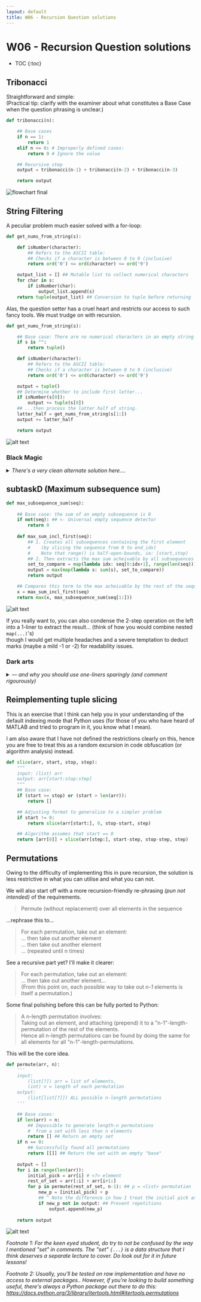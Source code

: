 ```yaml
---
layout: default
title: W06 - Recursion Question solutions
---
```

# W06 - Recursion Question solutions

* TOC
{:toc}

## Tribonacci

Straightforward and simple:\
(Practical tip: clarify with the examiner about what constitutes a Base Case when the question phrasing is unclear.)

```python
def tribonacci(n):

    ## Base cases
    if n == 1:
        return 1
    elif n <= 0: # Improperly defined cases:
        return 0 # Ignore the value 

    ## Recursive step
    output = tribonacci(n-1) + tribonacci(n-2) + tribonacci(n-3)

    return output
```

![flowchart final](image-2.png)

## String Filtering

A peculiar problem much easier solved with a for-loop:

```python
def get_nums_from_string(s):

    def isNumber(character):
        ## Refers to the ASCII table: 
        ## Checks if a character is between 0 to 9 (inclusive)
        return ord('0') <= ord(character) <= ord('9') 

    output_list = [] ## Mutable list to collect numerical characters
    for char in s:
        if isNumber(char):
            output_list.append(s)
    return tuple(output_list) ## Conversion to tuple before returning
```

Alas, the question setter has a cruel heart and restricts our access to such fancy tools. We must trudge on with recursion.

```python
def get_nums_from_string(s):

    ## Base case: There are no numerical characters in an empty string
    if s is "":
        return tuple() 

    def isNumber(character):
        ## Refers to the ASCII table: 
        ## Checks if a character is between 0 to 9 (inclusive)
        return ord('0') <= ord(character) <= ord('9') 

    output = tuple()
    ## Determine whether to include first letter...
    if isNumber(s[0]):
        output += tuple(s[0])
    ## ...then process the latter half of string. 
    latter_half = get_nums_from_string(s[1:])
    output += latter_half

    return output
```

![alt text](image-5.png)

### Black Magic

<details>
    <summary><i>There's a very clean alternate solution here....</i></summary>
<div class="details-box" markdown="1">

As I was doing the writeup, I stumbled upon this solution. This solution is too good not to show, and it really showcases the power of expressions.

```python
def get_nums_from_string(s):

    def isNumber(character):
        ## Refers to the ASCII table: 
        ## Checks if a character is between 0 to 9 (inclusive)
        return ord('0') <= ord(character) <= ord('9') 

    output = tuple(filter(isNumber, s))
    return output
```

Notice also how it is completely readable (English-interpretable) despite being written fully in Python!\
(barring the comment regarding under-the hood ASCII stuff)

</div>
</details>

## subtaskD (Maximum subsequence sum)

```python
def max_subsequence_sum(seq):
    
    ## Base case: the sum of an empty subsequence is 0
    if not(seq): ## <- Universal empty sequence detector
        return 0
    
    def max_sum_incl_first(seq):
        ## 1. Creates all subsequences containing the first element 
        #    (by slicing the sequence from 0 to end_idx)
        #    Note that range() is half-open-bounds, ie: [start,stop)
        ## 2. Then extracts the max sum acheivable by all subsequences created
        set_to_compare = map(lambda idx: seq[0:idx+1], range(len(seq)))
        output = max(map(lambda s: sum(s), set_to_compare))
        return output

    ## Compares this term to the max acheivable by the rest of the sequence
    x = max_sum_incl_first(seq)
    return max(x, max_subsequence_sum(seq[1:]))

```

![alt text](image-8.png)

If you really want to, you can also condense the 2-step operation on the left into a 1-liner to extract the result... (think of how you would combine nested `map(...)`'s)\
though I would get multiple headaches and a severe temptation to deduct marks (maybe a mild -1 or -2) for readability issues.

### Dark arts

<details markdown="1"> 
    <summary><i>— and why you should use one-liners sparingly (and comment rigourously)</i></summary>
    <div class="details-box">

    Just to illustrate how quickly code can become unreadable with "common-sense" and jazz, here is a pure for-loop version of the solution:

    ```python
    max_subsequence_sum(seq):
        return max(map(lambda x: sum(x), (seq[i: j] for i in range(len(seq)) for j in range(i, len(seq)+1))))
    ```

    <p>
    ... and the same thing with proper linebreaks, comments, and variable names!
    </p>
    ```python
    def max_subsequence_sum(seq):
        return max( ## Return max of...
            map( ## ...sums of subsequences...
                lambda subseq: sum(subseq),
                (
                    seq[start:stop] ## ...for every possible [start:stop] pair.
                    for start in range(len(seq))
                    for stop in range(start+1, len(seq)+1)
                )   # ^ Note that range() is half-open-bounds, ie: [start,stop)
            )
        )
    ```

    </div>
</details>

## Reimplementing tuple slicing

This is an exercise that I think can help you in your understanding of the default indexing mode that Python uses (for those of you who have heard of MATLAB and tried to program in it, you know what I mean).

I am also aware that I have not defined the restrictions clearly on this, hence you are free to treat this as a random excursion in code obfuscation (or algorithm analysis) instead.

```python
def slice(arr, start, stop, step):
    """
    input: (list) arr
    output: arr[start:stop:step] 
    """
    ## Base case:
    if (start >= stop) or (start > len(arr)):
        return []

    ## Adjusting format to generalize to a simpler problem
    if start != 0:
        return slice(arr[start:], 0, stop-start, step)

    ## Algorithm assumes that start == 0
    return [arr[0]] + slice(arr[step:], start-step, stop-step, step)
```

## Permutations

Owing to the difficulty of implementing this in pure recursion, the solution is less restrictive in what you can utilise and what you can not.

We will also start off with a more recursion-friendly re-phrasing _(pun not intended)_ of the requirements.

> Permute (without replacement) over all elements in the sequence

...rephrase this to...

> For each permutation, take out an element:\
... then take out another element\
... then take out another element\
... (repeated until n times)

See a recursive part yet? I'll make it clearer:

> For each permutation, take out an element:\
... then take out another element...\
(From this point on, each possible way to take out _n-1_ elements is itself a permutation.)

Some final polishing before this can be fully ported to Python:

> A n-length permutation involves:\
Taking out an element, and attaching (prepend) it to a "n-1"-length-permutation of the rest of the elements.\
Hence all n-length permutations can be found by doing the same for all elements for all "n-1"-length-permutations.

This will be the core idea.

```python
def permute(arr, n):
    '''
    input: 
        (list[?]) arr = list of elements, 
        (int) n = length of each permutation
    output: 
        (list[list[?]]) ALL possible n-length permutations
    '''

    ## Base cases:
    if len(arr) < n: 
        ## Impossible to generate length-n permutations 
        #  from a set with less than n elements
        return [] ## Return an empty set
    if n == 0: 
        ## Successfully found all permutations
        return [[]] ## Return the set with an empty "base"
    
    output = []
    for i in range(len(arr)):
        initial_pick = arr[i] # <?> element
        rest_of_set = arr[:i] + arr[i+1:]
        for p in permute(rest_of_set, n-1): ## p = <list> permutation
            new_p = [initial_pick] + p
            ## ^ Note the difference in how I treat the initial pick and a permutation
            if new_p not in output: ## Prevent repetitions
                output.append(new_p)
    
    return output
```

![alt text](image-10.png)

_Footnote 1: For the keen eyed student, do try to not be confused by the way I mentioned "set" in comments. The "set" `{...}` is a data structure that I think deserves a separate lecture to cover. Do look out for it in future lessons!_

_Footnote 2: Usually, you'll be tested on raw implementation and have no access to external packages.. However, if you're looking to build something useful, there's always a Python package out there to do this: https://docs.python.org/3/library/itertools.html#itertools.permutations_
